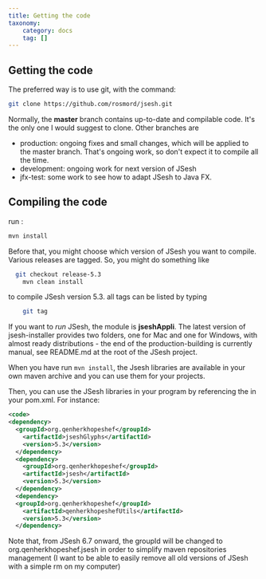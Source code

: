 ```yaml
---
title: Getting the code
taxonomy:
    category: docs
    tag: []
---
```



## Getting the code

The preferred way is to use git, with the command:

~~~bash
git clone https://github.com/rosmord/jsesh.git
~~~

Normally, the **master** branch contains up-to-date and compilable code. It's the only one I would suggest to clone. Other branches are

* production: ongoing fixes and small changes, which will be applied to the master branch. That's ongoing work, so don't expect it to compile all the time.
* development: ongoing work for next version of JSesh
* jfx-test: some work to see how to adapt JSesh to Java FX. 

## Compiling the code

run :

~~~bash
mvn install    
~~~


Before that, you might choose which version of JSesh you want to compile. Various releases are tagged. So, you might  do something like 

~~~bash
  git checkout release-5.3
    mvn clean install    
~~~

to compile JSesh version 5.3. all tags can be listed by typing 

~~~bash
    git tag
~~~

If you want to *run* JSesh, the module is **jseshAppli**. The latest version of jsesh-installer provides two folders, one for Mac and one for Windows, with almost ready distributions - the end of the production-building is currently manual, see README.md at the root of the JSesh project.


When you have run `mvn install`, the Jsesh libraries are available in your own maven archive and you can use them for your projects.


Then, you can use the JSesh libraries in your program by referencing the in your pom.xml. 
For instance:

~~~xml
<code>
<dependency>
  <groupId>org.qenherkhopeshef</groupId>
    <artifactId>jseshGlyphs</artifactId>
    <version>5.3</version>
  </dependency>
  <dependency>
    <groupId>org.qenherkhopeshef</groupId>
    <artifactId>jsesh</artifactId>
    <version>5.3</version>
  </dependency>
  <dependency>
  <groupId>org.qenherkhopeshef</groupId>
    <artifactId>qenherkhopeshefUtils</artifactId>
    <version>5.3</version>
  </dependency>                
~~~

Note that, from JSesh 6.7 onward, the groupId will be changed to 
      <groupId>org.qenherkhopeshef.jsesh</groupId>
in order to simplify maven repositories management (I want to be able to easily remove all old versions of JSesh with a simple rm on my computer)
